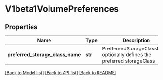 # V1beta1VolumePreferences

## Properties
Name | Type | Description | Notes
------------ | ------------- | ------------- | -------------
**preferred_storage_class_name** | **str** | PreffereedStorageClassName optionally defines the preferred storageClass | [optional] 

[[Back to Model list]](../README.md#documentation-for-models) [[Back to API list]](../README.md#documentation-for-api-endpoints) [[Back to README]](../README.md)



